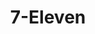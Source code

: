 ---
title: "7-Eleven"
url: /washington/7-eleven-connecticut-avenue-northwest-2/
shop: convenience
---
